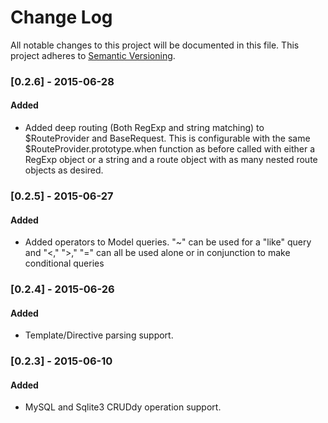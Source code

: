# Change Log
All notable changes to this project will be documented in this file.
This project adheres to [Semantic Versioning](http://semver.org/).

### [0.2.6] - 2015-06-28
#### Added
- Added deep routing (Both RegExp and string matching) to $RouteProvider and BaseRequest. This is configurable with the same  $RouteProvider.prototype.when function as before called with either a RegExp object or a string and a route object with as many nested route objects as desired.

### [0.2.5] - 2015-06-27
#### Added
- Added operators to Model queries. "~" can be used for a "like" query and "<," ">," "=" can all be used alone or in conjunction to make conditional queries

### [0.2.4] - 2015-06-26
#### Added
- Template/Directive parsing support.

### [0.2.3] - 2015-06-10
#### Added
- MySQL and Sqlite3 CRUDdy operation support.
